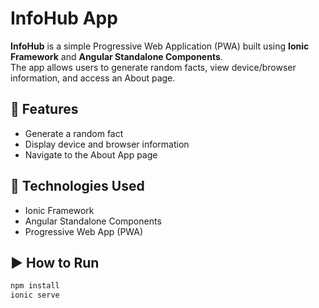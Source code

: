 # InfoHub App

**InfoHub** is a simple Progressive Web Application (PWA) built using **Ionic Framework** and **Angular Standalone Components**.  
The app allows users to generate random facts, view device/browser information, and access an About page.

## 🚀 Features
- Generate a random fact
- Display device and browser information
- Navigate to the About App page

## 🔧 Technologies Used
- Ionic Framework
- Angular Standalone Components
- Progressive Web App (PWA)

## ▶️ How to Run
```bash
npm install
ionic serve
